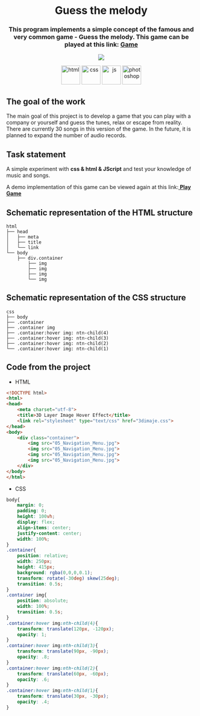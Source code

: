 <h1 align="center">Guess the melody</h1>

<h3 align="center">This program implements a simple concept of the famous and very common game - Guess the melody. This game can be played at this link: <a href="https://heorhiizemlianko.github.io/Guess-the-melody/">Game</a>
</h3>
<p align="center">
  <img src="https://badges.frapsoft.com/os/v1/open-source.svg?v=103" >
</p>
<p align="center">
  <img src="https://cdn.jsdelivr.net/gh/devicons/devicon/icons/html5/html5-original-wordmark.svg" title="html" width="50" height="50"/>
  <img src="https://cdn.jsdelivr.net/gh/devicons/devicon/icons/css3/css3-original-wordmark.svg" title="css" width="50" height="50"/>
  <img src="https://cdn.jsdelivr.net/gh/devicons/devicon/icons/javascript/javascript-original.svg" title="js" width="50" height="50"/>
  <img src="https://cdn.jsdelivr.net/gh/devicons/devicon/icons/photoshop/photoshop-line.svg" title="photoshop" width="50" height="50"/>
</p>

## The goal of the work
The main goal of this project is to develop a game that you can play with a company or yourself and guess the tunes, relax or escape from reality.
There are currently 30 songs in this version of the game. In the future, it is planned to expand the number of audio records.

## Task statement
<p>A simple experiment with <b>css & html & JScript</b> and test your knowledge of music and songs.</p>
<p>A demo implementation of this game can be viewed again at this link:<a href="https:https://heorhiizemlianko.github.io/Guess-the-melody/"> <b>Play Game</b> </a></p>

## Schematic representation of the HTML structure
```
html
├── head
│   ├── meta
│   ├── title
│   └── link
└── body
    ├── div.container
        ├── img
        ├── img
        ├── img
        └── img
```

## Schematic representation of the CSS structure
```
css
├── body
├── .container
├── .container img
├── .container:hover img: ntn-child(4)
├── .container:hover img: ntn-child(3)
├── .container:hover img: ntn-child(2)
└── .container:hover img: ntn-child(1)
```

## Code from the project
- HTML
```html
<!DOCTYPE html>
<html>
<head>
	<meta charset="utf-8">
	<title>3D Layer Image Hover Effect</title>
	<link rel="stylesheet" type="text/css" href="3dimaje.css">
</head>
<body>
	<div class="container">
		<img src="05_Navigation_Menu.jpg">
		<img src="05_Navigation_Menu.jpg">
		<img src="05_Navigation_Menu.jpg">
		<img src="05_Navigation_Menu.jpg">
	</div>
</body>
</html>
```
- CSS
```css
body{
	margin: 0;
	padding: 0;
	height: 100vh;
	display: flex;
	align-items: center;
	justify-content: center;
	width: 100%;
}
.container{
	position: relative;
	width: 250px;
	height: 415px;
	background: rgba(0,0,0,0.1);
	transform: rotate(-30deg) skew(25deg);
	transition: 0.5s;
}
.container img{
	position: absolute;
	width: 100%;
	transition: 0.5s;
}
.container:hover img:nth-child(4){
	transform: translate(120px, -120px);
	opacity: 1;
}
.container:hover img:nth-child(3){
	transform: translate(90px, -90px);
	opacity: .8;
}
.container:hover img:nth-child(2){
	transform: translate(60px, -60px);
	opacity: .6;
}
.container:hover img:nth-child(1){
	transform: translate(30px, -30px);
	opacity: .4;
}
```
